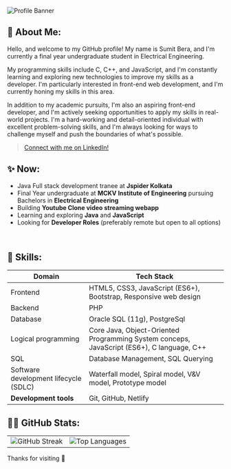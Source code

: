 ![Profile Banner](https://github.com/berasumit611/Sumit-Bera-Portfolio/assets/86337318/4a635ed8-aa27-4279-aad2-fe20abed2b9e)

## 💫 About Me:

Hello, and welcome to my GitHub profile! My name is Sumit Bera, and I'm currently a final year undergraduate student in Electrical Engineering.

My programming skills include C, C++, and JavaScript, and I'm constantly learning and exploring new technologies to improve my skills as a developer. I'm particularly interested in front-end web development, and I'm currently honing my skills in this area.

In addition to my academic pursuits, I'm also an aspiring front-end developer, and I'm actively seeking opportunities to apply my skills in real-world projects. I'm a hard-working and detail-oriented individual with excellent problem-solving skills, and I'm always looking for ways to challenge myself and push the boundaries of what's possible.

> [Connect with me on LinkedIn!](https://www.linkedin.com/in/berasumit611)


## ✨ Now:

- Java Full stack development tranee  at **Jspider Kolkata**
- Final Year undergraduate at **MCKV Institute of Engineering** pursuing Bachelors in **Electrical Engineering**
- Building **Youtube Clone video streaming webapp**
- Learning and exploring  **Java** and **JavaScript**
- Looking for **Developer Roles** (preferably remote but open to all options)

<br>

## 🚀 Skills:
| Domain      | Tech Stack                               |
|-----------------|------------------------------------------------|
| Frontend    |     HTML5, CSS3, JavaScript (ES6+), Bootstrap, Responsive web design |
|Backend | PHP |
|Database| Oracle SQL (11g), PostgreSql
| Logical programming        | Core Java, Object-Oriented Programming System conceps, JavaScript (ES6+), C language, C++|
| SQL             | Database Management, SQL Querying              |
|Software development lifecycle (SDLC)|Waterfall model, Spiral model, V&V model, Prototype model|
|**Development tools**|Git, GitHub, Netlify|


## 👨‍💻 GitHub Stats:


<table>
  <tr>
    <td><img src="https://github-readme-streak-stats.herokuapp.com/?user=berasumit611&theme=dark&hide_border=false" alt="GitHub Streak"></td>
    <td><img src="https://github-readme-stats.vercel.app/api/top-langs/?username=berasumit611&theme=dark&hide_border=false&include_all_commits=true&count_private=true&layout=compact" alt="Top Languages"></td>
  </tr>
</table>



Thanks for visiting 🤍

<!-- Proudly created with GPRM ( https://gprm.itsvg.in ) -->





